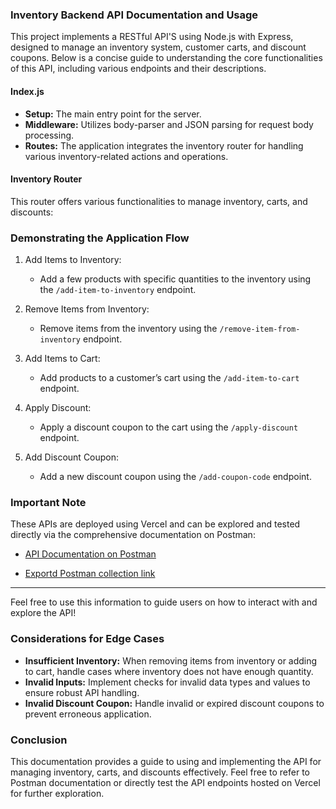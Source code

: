 ### Inventory Backend API Documentation and Usage

This project implements a RESTful API'S using Node.js with Express, designed to manage an inventory system, customer carts, and discount coupons. Below is a concise guide to understanding the core functionalities of this API, including various endpoints and their descriptions.

#### Index.js

- **Setup:** The main entry point for the server.
- **Middleware:** Utilizes body-parser and JSON parsing for request body processing.
- **Routes:** The application integrates the inventory router for handling various inventory-related actions and operations.

#### Inventory Router

This router offers various functionalities to manage inventory, carts, and discounts:

### Demonstrating the Application Flow

1. Add Items to Inventory:
   - Add a few products with specific quantities to the inventory using the `/add-item-to-inventory` endpoint.
     
2. Remove Items from Inventory:
   - Remove items from the inventory using the `/remove-item-from-inventory` endpoint.

3. Add Items to Cart:
   - Add products to a customer’s cart using the `/add-item-to-cart` endpoint.

4. Apply Discount:
   - Apply a discount coupon to the cart using the `/apply-discount` endpoint.
     
5. Add Discount Coupon:
   - Add a new discount coupon using the `/add-coupon-code` endpoint.

### Important Note

These APIs are deployed using Vercel and can be explored and tested directly via the comprehensive documentation on Postman:

- [API Documentation on Postman](Your_Postman_Documentation_Link_Here)
  
- [Exportd Postman collection link](https://elements.getpostman.com/redirect?entityId=32461181-893a1dee-fbd4-4114-acd8-30cde9ad8734&entityType=collection)
  

---

Feel free to use this information to guide users on how to interact with and explore the API!


### Considerations for Edge Cases

- **Insufficient Inventory:** When removing items from inventory or adding to cart, handle cases where inventory does not have enough quantity.
- **Invalid Inputs:** Implement checks for invalid data types and values to ensure robust API handling.
- **Invalid Discount Coupon:** Handle invalid or expired discount coupons to prevent erroneous application.

### Conclusion

This documentation provides a guide to using and implementing the API for managing inventory, carts, and discounts effectively. Feel free to refer to Postman documentation or directly test the API endpoints hosted on Vercel for further exploration.

